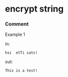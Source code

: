 <!-- ENGLISH -->
# encrypt string


### Comment


Example 1

in:
```
hsi  etTi sats!
```
out:
```
This is a test!
```